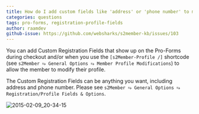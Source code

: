 ```yaml
---
title: How do I add custom fields like 'address' or 'phone number' to my Pro-Form?
categories: questions
tags: pro-forms, registration-profile-fields
author: raamdev
github-issue: https://github.com/websharks/s2member-kb/issues/103
---
```


You can add Custom Registration Fields that show up on the Pro-Forms during checkout and/or when you use the `[s2Member-Profile /]` shortcode (see `s2Member ⥱ General Options ⥱ Member Profile Modifications`) to allow the member to modify their profile. 

The Custom Registration Fields can be anything you want, including address and phone number. Please see `s2Member ⥱ General Options ⥱ Registration/Profile Fields & Options`.

![2015-02-09_20-34-15](https://cloud.githubusercontent.com/assets/53005/6119746/0cd97388-b09b-11e4-85f6-5557f3f54517.png)

